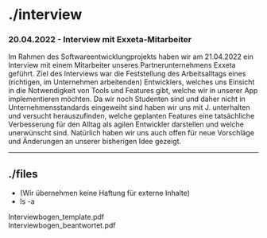 <style>a {text-decoration: none;}</style>
# ./interview 
### 20.04.2022 - Interview mit Exxeta-Mitarbeiter

Im Rahmen des Softwareentwicklungprojekts haben wir am 21.04.2022 ein Interview mit einem Mitarbeiter unseres Partnerunternehmens Exxeta geführt.
Ziel des Interviews war die Feststellung des Arbeitsalltags eines (richtigen, im Unternehmen arbeitenden) Entwicklers, welches uns Einsicht
in die Notwendigkeit von Tools und Features gibt, welche wir in unserer App implementieren möchten. Da wir noch Studenten sind und daher nicht 
in Unternehmensstandards eingeweiht sind haben wir uns mit J. unterhalten und versucht herauszufinden, welche geplanten Features eine tatsächliche 
Verbesserung für den Alltag als agilen Entwickler darstellen und welche unerwünscht sind. Natürlich haben wir uns auch offen für neue Vorschläge und 
Änderungen an unserer bisherigen Idee gezeigt.

* * *

## ./files  
* (Wir übernehmen keine Haftung für externe Inhalte)
* ls -a  
  
[Interviewbogen_template.pdf](../../assets/documents/Interviewbogen_template.pdf)  
[Interviewbogen_beantwortet.pdf](../../assets/documents/example.txt)  
